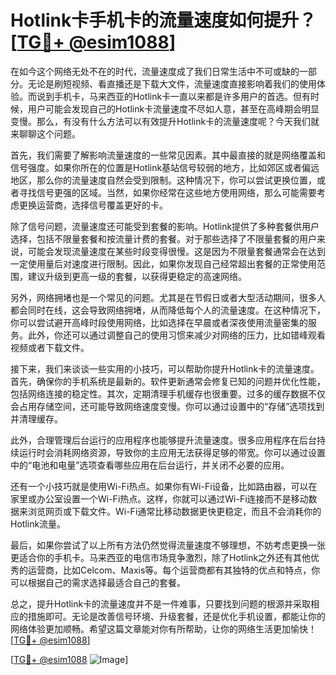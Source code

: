# Hotlink卡手机卡的流量速度如何提升？[[TG💪+ @esim1088](https://t.me/s/esim1088)]

在如今这个网络无处不在的时代，流量速度成了我们日常生活中不可或缺的一部分。无论是刷短视频、看直播还是下载大文件，流量速度直接影响着我们的使用体验。而说到手机卡，马来西亚的Hotlink卡一直以来都是许多用户的首选。但有时候，用户可能会发现自己的Hotlink卡流量速度不尽如人意，甚至在高峰期会明显变慢。那么，有没有什么方法可以有效提升Hotlink卡的流量速度呢？今天我们就来聊聊这个问题。

首先，我们需要了解影响流量速度的一些常见因素。其中最直接的就是网络覆盖和信号强度。如果你所在的位置是Hotlink基站信号较弱的地方，比如郊区或者偏远地区，那么你的流量速度自然会受到限制。这种情况下，你可以尝试更换位置，或者寻找信号更强的区域。当然，如果你经常在这些地方使用网络，那么可能需要考虑更换运营商，选择信号覆盖更好的卡。

除了信号问题，流量速度还可能受到套餐的影响。Hotlink提供了多种套餐供用户选择，包括不限量套餐和按流量计费的套餐。对于那些选择了不限量套餐的用户来说，可能会发现流量速度在某些时段变得很慢。这是因为不限量套餐通常会在达到一定使用量后对速度进行限制。因此，如果你发现自己经常超出套餐的正常使用范围，建议升级到更高一级的套餐，以获得更稳定的高速网络。

另外，网络拥堵也是一个常见的问题。尤其是在节假日或者大型活动期间，很多人都会同时在线，这会导致网络拥堵，从而降低每个人的流量速度。在这种情况下，你可以尝试避开高峰时段使用网络，比如选择在早晨或者深夜使用流量密集的服务。此外，你还可以通过调整自己的使用习惯来减少对网络的压力，比如错峰观看视频或者下载文件。

接下来，我们来谈谈一些实用的小技巧，可以帮助你提升Hotlink卡的流量速度。首先，确保你的手机系统是最新的。软件更新通常会修复已知的问题并优化性能，包括网络连接的稳定性。其次，定期清理手机缓存也很重要。过多的缓存数据不仅会占用存储空间，还可能导致网络速度变慢。你可以通过设置中的“存储”选项找到并清理缓存。

此外，合理管理后台运行的应用程序也能够提升流量速度。很多应用程序在后台持续运行时会消耗网络资源，导致你的主应用无法获得足够的带宽。你可以通过设置中的“电池和电量”选项查看哪些应用在后台运行，并关闭不必要的应用。

还有一个小技巧就是使用Wi-Fi热点。如果你有Wi-Fi设备，比如路由器，可以在家里或办公室设置一个Wi-Fi热点。这样，你就可以通过Wi-Fi连接而不是移动数据来浏览网页或下载文件。Wi-Fi通常比移动数据更快更稳定，而且不会消耗你的Hotlink流量。

最后，如果你尝试了以上所有方法仍然觉得流量速度不够理想，不妨考虑更换一张更适合你的手机卡。马来西亚的电信市场竞争激烈，除了Hotlink之外还有其他优秀的运营商，比如Celcom、Maxis等。每个运营商都有其独特的优点和特点，你可以根据自己的需求选择最适合自己的套餐。

总之，提升Hotlink卡的流量速度并不是一件难事，只要找到问题的根源并采取相应的措施即可。无论是改善信号环境、升级套餐，还是优化手机设置，都能让你的网络体验更加顺畅。希望这篇文章能对你有所帮助，让你的网络生活更加愉快！[[TG💪+ @esim1088](https://t.me/s/esim1088)]

[[TG💪+ @esim1088](https://t.me/s/esim1088) ![Image](https://i.postimg.cc/4NQfJmqS/Snipaste-2025-05-13-00-14-12.png)]
